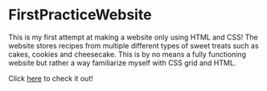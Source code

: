 # FirstPracticeWebsite
This is my first attempt at making a website only using HTML and CSS! The website stores recipes from multiple different types of sweet treats such as cakes, cookies and cheesecake. This is by no means a fully functioning website but rather a way familiarize myself with CSS grid and HTML.

Click [here](https://bakers-corner.netlify.app/) to check it out!

